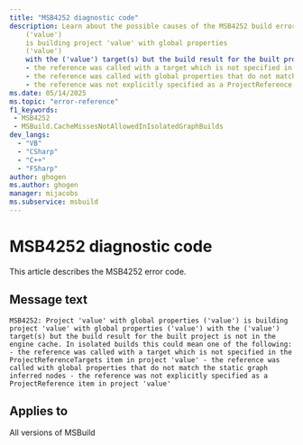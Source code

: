 ```yaml
---
title: "MSB4252 diagnostic code"
description: Learn about the possible causes of the MSB4252 build error, and get troubleshooting tips.
    ('value')
    is building project 'value' with global properties
    ('value')
    with the ('value') target(s) but the build result for the built project is not in the engine cache. In isolated builds this could mean one of the following:
    - the reference was called with a target which is not specified in the ProjectReferenceTargets item in project 'value'
    - the reference was called with global properties that do not match the static graph inferred nodes
    - the reference was not explicitly specified as a ProjectReference item in project 'value'"
ms.date: 05/14/2025
ms.topic: "error-reference"
f1_keywords:
 - MSB4252
 - MSBuild.CacheMissesNotAllowedInIsolatedGraphBuilds
dev_langs:
  - "VB"
  - "CSharp"
  - "C++"
  - "FSharp"
author: ghogen
ms.author: ghogen
manager: mijacobs
ms.subservice: msbuild
---
```


# MSB4252 diagnostic code

<!-- :::ErrorDefinitionDescription::: -->
<!-- :::editable-content name="introDescription"::: -->
This article describes the MSB4252 error code.
<!-- :::editable-content-end::: -->

## Message text

`MSB4252: Project 'value' with global properties
    ('value')
    is building project 'value' with global properties
    ('value')
    with the ('value') target(s) but the build result for the built project is not in the engine cache. In isolated builds this could mean one of the following:
    - the reference was called with a target which is not specified in the ProjectReferenceTargets item in project 'value'
    - the reference was called with global properties that do not match the static graph inferred nodes
    - the reference was not explicitly specified as a ProjectReference item in project 'value'`

<!-- :::editable-content name="postOutputDescription"::: -->
<!--
{StrBegin="MSB4252:"}
      LOCALIZATION: Do not localize the following words: ProjectReference, ProjectReferenceTargets
-->
<!-- :::editable-content-end::: -->
<!-- :::ErrorDefinitionDescription-end::: -->

## Applies to

All versions of MSBuild
